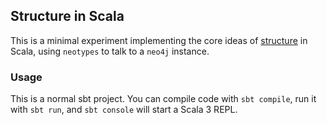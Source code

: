 ## Structure in Scala

This is a minimal experiment implementing the core ideas of [structure][1] in
Scala, using `neotypes` to talk to a `neo4j` instance.

[1]: /raaftech/structure

### Usage

This is a normal sbt project. You can compile code with `sbt compile`, run it 
with `sbt run`, and `sbt console` will start a Scala 3 REPL.
